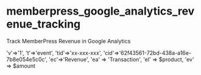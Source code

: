 # memberpress_google_analytics_revenue_tracking
Track MemberPress Revenue in Google Analytics

'v'=>'1',
't'=>'event',
'tid'=>'xx-xxx-xxx',
'cid'=>'62f43561-72bd-438a-a16e-7b8e054e5c0c',
'ec'=>'Revenue',
'ea' => 'Transaction',
'el' => $product,
'ev' => $amount